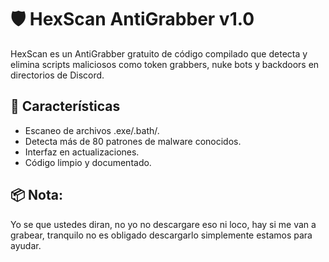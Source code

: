 # 🛡️ HexScan AntiGrabber v1.0

HexScan es un AntiGrabber gratuito de código compilado que detecta y elimina scripts maliciosos como token grabbers, nuke bots y backdoors en directorios de Discord.

## 🚀 Características
- Escaneo de archivos .exe/.bath/.
- Detecta más de 80 patrones de malware conocidos.
- Interfaz en actualizaciones.
- Código limpio y documentado.

## 📦 Nota:

Yo se que ustedes diran, no yo no descargare eso ni loco, hay si me van a grabear,
tranquilo no es obligado descargarlo simplemente estamos para ayudar.
